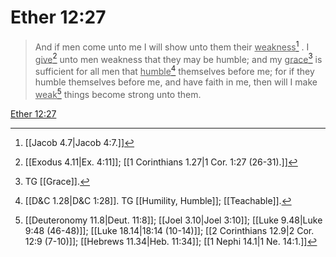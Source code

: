 # Ether 12:27

> And if men come unto me I will show unto them their <u>weakness</u>[^a] . I <u>give</u>[^b] unto men weakness that they may be humble; and my <u>grace</u>[^c] is sufficient for all men that <u>humble</u>[^d] themselves before me; for if they humble themselves before me, and have faith in me, then will I make <u>weak</u>[^e] things become strong unto them.

[Ether 12:27](https://www.churchofjesuschrist.org/study/scriptures/bofm/ether/12?lang=eng&id=p27#p27)


[^a]: [[Jacob 4.7|Jacob 4:7.]]
[^b]: [[Exodus 4.11|Ex. 4:11]]; [[1 Corinthians 1.27|1 Cor. 1:27 (26-31).]]
[^c]: TG [[Grace]].
[^d]: [[D&C 1.28|D&C 1:28]]. TG [[Humility, Humble]]; [[Teachable]].
[^e]: [[Deuteronomy 11.8|Deut. 11:8]]; [[Joel 3.10|Joel 3:10]]; [[Luke 9.48|Luke 9:48 (46-48)]]; [[Luke 18.14|18:14 (10-14)]]; [[2 Corinthians 12.9|2 Cor. 12:9 (7-10)]]; [[Hebrews 11.34|Heb. 11:34]]; [[1 Nephi 14.1|1 Ne. 14:1.]]
